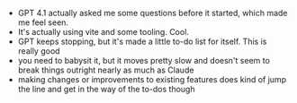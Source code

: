 - GPT 4.1 actually asked me some questions before it started, which made me feel seen.
- It's actually using vite and some tooling. Cool.
- GPT keeps stopping, but it's made a little to-do list for itself. This is really good
- you need to babysit it, but it moves pretty slow and doesn't seem to break things outright nearly as much as Claude
- making changes or improvements to existing features does kind of jump the line and get in the way of the to-dos though
